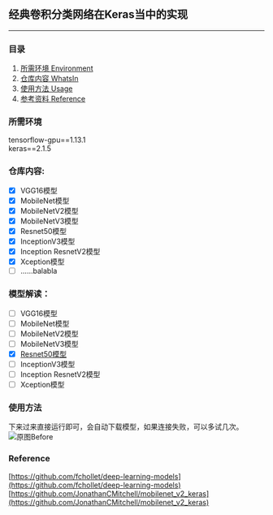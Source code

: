 ## 经典卷积分类网络在Keras当中的实现
---

### 目录
1. [所需环境 Environment](#所需环境)
2. [仓库内容 WhatsIn](#仓库内容)
3. [使用方法 Usage](#使用方法)
4. [参考资料 Reference](#Reference)

### 所需环境
tensorflow-gpu==1.13.1  
keras==2.1.5  

### 仓库内容:
- [x] VGG16模型
- [x] MobileNet模型
- [x] MobileNetV2模型
- [x] MobileNetV3模型
- [x] Resnet50模型
- [x] InceptionV3模型
- [x] Inception ResnetV2模型
- [x] Xception模型
- [ ] ……balabla

### 模型解读：
- [ ] VGG16模型
- [ ] MobileNet模型
- [ ] MobileNetV2模型
- [ ] MobileNetV3模型
- [x] [Resnet50模型](https://www.jianshu.com/p/457dfd0f4242)
- [ ] InceptionV3模型
- [ ] Inception ResnetV2模型
- [ ] Xception模型

### 使用方法
下来过来直接运行即可，会自动下载模型，如果连接失败，可以多试几次。  
![原图Before](/elephant.jpg)  

### Reference
[https://github.com/fchollet/deep-learning-models](https://github.com/fchollet/deep-learning-models)  
[https://github.com/JonathanCMitchell/mobilenet_v2_keras](https://github.com/JonathanCMitchell/mobilenet_v2_keras)
